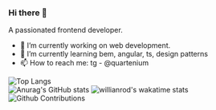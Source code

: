 ### Hi there 👋

A passionated frontend developer.
- 🔭  I’m currently working on web development.
- 🌱 I’m currently learning bem, angular, ts, design patterns
- 📫 How to reach me: tg - @quartenium


![Top Langs](https://github-readme-stats.vercel.app/api/top-langs/?username=anokata&layout=compact&hide=php,java,vimscript&theme=dark)    
![Anurag's GitHub stats](https://github-readme-stats.vercel.app/api?username=anokata&show_icons=true&theme=dark)
![willianrod's wakatime stats](https://github-readme-stats.vercel.app/api/wakatime?username=anokata&theme=dark&layout=compact)
![Github Contributions](https://github-readme-streak-stats.herokuapp.com/?user=anokata&hide_border=true)


<img src="https://github.com/anokata/anokata/blob/master/images/codeStats.svg" alt=""/>


<!--
Here are some ideas to get you started:
- 👯 I’m looking to collaborate on ...
- 🤔 I’m looking for help with ...
- 💬 Ask me about ...
- 😄 Pronouns: ...
- ⚡ Fun fact: ...
-->
